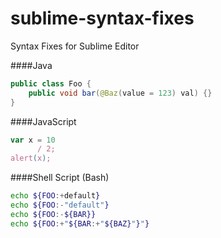 sublime-syntax-fixes
====================

Syntax Fixes for Sublime Editor

####Java
```java
public class Foo {
    public void bar(@Baz(value = 123) val) {}
}
```

####JavaScript
```javascript
var x = 10
      / 2;
alert(x);
```

####Shell Script (Bash)

```bash
echo ${FOO:+default}
echo ${FOO:-"default"}
echo ${FOO:-${BAR}}
echo ${FOO:+"${BAR:+"${BAZ}"}"}
```
